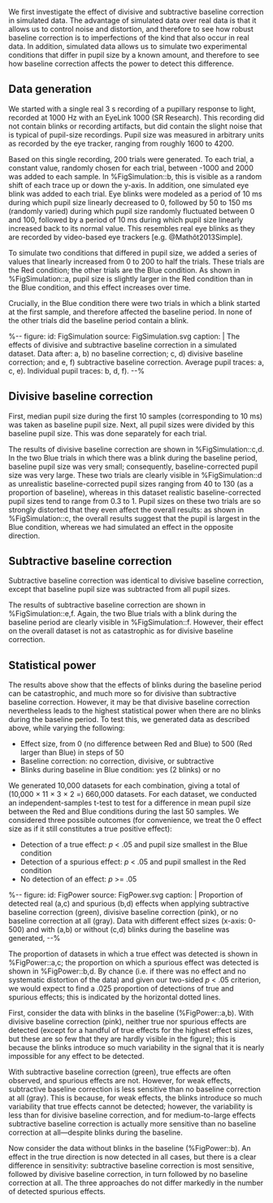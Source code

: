 We first investigate the effect of divisive and subtractive baseline correction in simulated data. The advantage of simulated data over real data is that it allows us to control noise and distortion, and therefore to see how robust baseline correction is to imperfections of the kind that also occur in real data. In addition, simulated data allows us to simulate two experimental conditions that differ in pupil size by a known amount, and therefore to see how baseline correction affects the power to detect this difference.


## Data generation

We started with a single real 3 s recording of a pupillary response to light, recorded at 1000 Hz with an EyeLink 1000 (SR Research). This recording did not contain blinks or recording artifacts, but did contain the slight noise that is typical of pupil-size recordings. Pupil size was measured in arbitrary units as recorded by the eye tracker, ranging from roughly 1600 to 4200.

Based on this single recording, 200 trials were generated. To each trial, a constant value, randomly chosen for each trial, between -1000 and 2000 was added to each sample. In %FigSimulation::b, this is visible as a random shift of each trace up or down the y-axis. In addition, one simulated eye blink was added to each trial. Eye blinks were modeled as a period of 10 ms during which pupil size linearly decreased to 0, followed by 50 to 150 ms (randomly varied) during which pupil size randomly fluctuated between 0 and 100, followed by a period of 10 ms during which pupil size linearly increased back to its normal value. This resembles real eye blinks as they are recorded by video-based eye trackers [e.g. @Mathôt2013Simple].

To simulate two conditions that differed in pupil size, we added a series of values that linearly increased from 0 to 200 to half the trials. These trials are the Red condition; the other trials are the Blue condition. As shown in %FigSimulation::a, pupil size is slightly larger in the Red condition than in the Blue condition, and this effect increases over time.

Crucially, in the Blue condition there were two trials in which a blink started at the first sample, and therefore affected the baseline period. In none of the other trials did the baseline period contain a blink.


%--
figure:
 id: FigSimulation
 source: FigSimulation.svg
 caption: |
  The effects of divisive and subtractive baseline correction in a simulated dataset. Data after: a, b) no baseline correction; c, d) divisive baseline correction; and e, f) subtractive baseline correction. Average pupil traces: a, c, e). Individual pupil traces: b, d, f).
--%


## Divisive baseline correction

First, median pupil size during the first 10 samples (corresponding to 10 ms) was taken as baseline pupil size. Next, all pupil sizes were divided by this baseline pupil size. This was done separately for each trial.

The results of divisive baseline correction are shown in %FigSimulation::c,d. In the two Blue trials in which there was a blink during the baseline period, baseline pupil size was very small; consequently, baseline-corrected pupil size was very large. These two trials are clearly visible in %FigSimulation::d as unrealistic baseline-corrected pupil sizes ranging from 40 to 130 (as a proportion of baseline), whereas in this dataset realistic baseline-corrected pupil sizes tend to range from 0.3 to 1. Pupil sizes on these two trials are so strongly distorted that they even affect the overall results: as shown in %FigSimulation::c, the overall results suggest that the pupil is largest in the Blue condition, whereas we had simulated an effect in the opposite direction.


## Subtractive baseline correction

Subtractive baseline correction was identical to divisive baseline correction, except that baseline pupil size was subtracted from all pupil sizes.

The results of subtractive baseline correction are shown in %FigSimulation::e,f. Again, the two Blue trials with a blink during the baseline period are clearly visible in %FigSimulation::f. However, their effect on the overall dataset is not as catastrophic as for divisive baseline correction.


## Statistical power

The results above show that the effects of blinks during the baseline period can be catastrophic, and much more so for divisive than subtractive baseline correction. However, it may be that divisive baseline correction nevertheless leads to the highest statistical power when there are no blinks during the baseline period. To test this, we generated data as described above, while varying the following:

- Effect size, from 0 (no difference between Red and Blue) to 500 (Red larger than Blue) in steps of 50
- Baseline correction: no correction, divisive, or subtractive
- Blinks during baseline in Blue condition: yes (2 blinks) or no

We generated 10,000 datasets for each combination, giving a total of (10,000 × 11 × 3 × 2 =) 660,000 datasets. For each dataset, we conducted an independent-samples t-test to test for a difference in mean pupil size between the Red and Blue conditions during the last 50 samples. We considered three possible outcomes (for convenience, we treat the 0 effect size as if it still constitutes a true positive effect):

- Detection of a true effect: *p* < .05 and pupil size smallest in the Blue condition
- Detection of a spurious effect: *p* < .05 and pupil smallest in the Red condition
- No detection of an effect: *p* >= .05

%--
figure:
 id: FigPower
 source: FigPower.svg
 caption: |
  Proportion of detected real (a,c) and spurious (b,d) effects when applying subtractive baseline correction (green), divisive baseline correction (pink), or no baseline correction at all (gray). Data with different effect sizes (x-axis: 0-500) and with (a,b) or without (c,d) blinks during the baseline was generated, 
--%

The proportion of datasets in which a true effect was detected is shown in %FigPower::a,c; the proportion on which a spurious effect was detected is shown in %FigPower::b,d. By chance (i.e. if there was no effect and no systematic distortion of the data) and given our two-sided *p* < .05 criterion, we would expect to find a .025 proportion of detections of true and spurious effects; this is indicated by the horizontal dotted lines.

First, consider the data with blinks in the baseline (%FigPower::a,b). With divisive baseline correction (pink), neither true nor spurious effects are detected (except for a handful of true effects for the highest effect sizes, but these are so few that they are hardly visible in the figure); this is because the blinks introduce so much variability in the signal that it is nearly impossible for any effect to be detected.

With subtractive baseline correction (green), true effects are often observed, and spurious effects are not. However, for weak effects, subtractive baseline correction is less sensitive than no baseline correction at all (gray). This is because, for weak effects, the blinks introduce so much variability that true effects cannot be detected; however, the variability is less than for divisive baseline correction, and for medium-to-large effects subtractive baseline correction is actually more sensitive than no baseline correction at all—despite blinks during the baseline.

Now consider the data without blinks in the baseline (%FigPower::b). An effect in the true direction is now detected in all cases, but there is a clear difference in sensitivity: subtractive baseline correction is most sensitive, followed by divisive baseline correction, in turn followed by no baseline correction at all. The three approaches do not differ markedly in the number of detected spurious effects.
